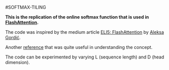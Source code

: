 #SOFTMAX-TILING

**This is the replication of the online softmax function that is used in [FlashAttention](https://arxiv.org/abs/2205.14135).**

The code was inspired by the medium article [ELI5: FlashAttention](https://gordicaleksa.medium.com/eli5-flash-attention-5c44017022ad) by [Aleksa Gordić](https://gordicaleksa.medium.com/).

Another [reference](https://courses.cs.washington.edu/courses/cse599m/23sp/notes/flashattn.pdf) that was quite useful in understanding the concept.

The code can be experimented by varying L (sequence length) and D (head dimension).

